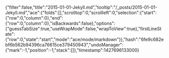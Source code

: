 {"filter":false,"title":"2015-01-01-Jekyll.md","tooltip":"/_posts/2015-01-01-Jekyll.md","ace":{"folds":[],"scrolltop":0,"scrollleft":0,"selection":{"start":{"row":0,"column":0},"end":{"row":0,"column":0},"isBackwards":false},"options":{"guessTabSize":true,"useWrapMode":false,"wrapToView":true},"firstLineState":{"row":0,"state":"start","mode":"ace/mode/markdown"}},"hash":"6fe9c682ebf6b562b94396ca76615ce379450943","undoManager":{"mark":-1,"position":-1,"stack":[]},"timestamp":1427696133000}